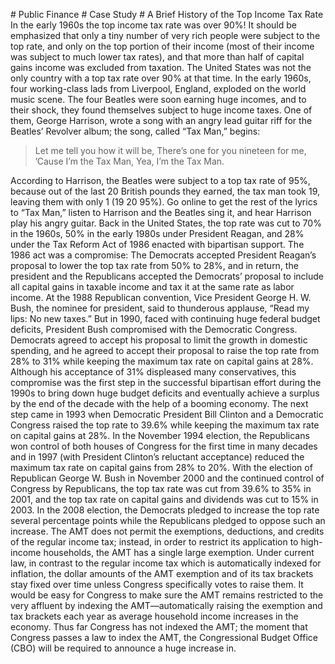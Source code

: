 \# Public Finance # Case Study # A Brief History of the Top Income Tax Rate In the early 1960s the top income tax rate was over 90%! It should be emphasized that only a tiny number of very rich people were subject to the top rate, and only on the top portion of their income (most of their income was subject to much lower tax rates), and that more than half of capital gains income was excluded from taxation. The United States was not the only country with a top tax rate over 90% at that time. In the early 1960s, four working-class lads from Liverpool, England, exploded on the world music scene. The four Beatles were soon earning huge incomes, and to their shock, they found themselves subject to huge income taxes. One of them, George Harrison, wrote a song with an angry lead guitar riff for the Beatles’ Revolver album; the song, called “Tax Man,” begins:

> Let me tell you how it will be, There’s one for you nineteen for me, ’Cause I’m the Tax Man, Yea, I’m the Tax Man.

According to Harrison, the Beatles were subject to a top tax rate of 95%, because out of the last 20 British pounds they earned, the tax man took 19, leaving them with only 1 (19 20 95%). Go online to get the rest of the lyrics to “Tax Man,” listen to Harrison and the Beatles sing it, and hear Harrison play his angry guitar. Back in the United States, the top rate was cut to 70% in the 1960s, 50% in the early 1980s under President Reagan, and 28% under the Tax Reform Act of 1986 enacted with bipartisan support. The 1986 act was a compromise: The Democrats accepted President Reagan’s proposal to lower the top tax rate from 50% to 28%, and in return, the president and the Republicans accepted the Democrats’ proposal to include all capital gains in taxable income and tax it at the same rate as labor income. At the 1988 Republican convention, Vice President George H. W. Bush, the nominee for president, said to thunderous applause, “Read my lips: No new taxes.” But in 1990, faced with continuing huge federal budget deficits, President Bush compromised with the Democratic Congress. Democrats agreed to accept his proposal to limit the growth in domestic spending, and he agreed to accept their proposal to raise the top rate from 28% to 31% while keeping the maximum tax rate on capital gains at 28%. Although his acceptance of 31% displeased many conservatives, this compromise was the first step in the successful bipartisan effort during the 1990s to bring down huge budget deficits and eventually achieve a surplus by the end of the decade with the help of a booming economy. The next step came in 1993 when Democratic President Bill Clinton and a Democratic Congress raised the top rate to 39.6% while keeping the maximum tax rate on capital gains at 28%. In the November 1994 election, the Republicans won control of both houses of Congress for the first time in many decades and in 1997 (with President Clinton’s reluctant acceptance) reduced the maximum tax rate on capital gains from 28% to 20%. With the election of Republican George W. Bush in November 2000 and the continued control of Congress by Republicans, the top tax rate was cut from 39.6% to 35% in 2001, and the top tax rate on capital gains and dividends was cut to 15% in 2003. In the 2008 election, the Democrats pledged to increase the top rate several percentage points while the Republicans pledged to oppose such an increase. The AMT does not permit the exemptions, deductions, and credits of the regular income tax; instead, in order to restrict its application to high-income households, the AMT has a single large exemption. Under current law, in contrast to the regular income tax which is automatically indexed for inflation, the dollar amounts of the AMT exemption and of its tax brackets stay fixed over time unless Congress specifically votes to raise them. It would be easy for Congress to make sure the AMT remains restricted to the very affluent by indexing the AMT—automatically raising the exemption and tax brackets each year as average household income increases in the economy. Thus far Congress has not indexed the AMT; the moment that Congress passes a law to index the AMT, the Congressional Budget Office (CBO) will be required to announce a huge increase in.